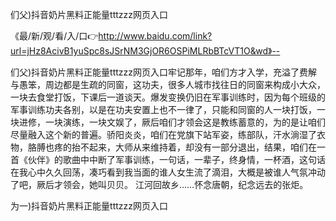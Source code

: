 们父)抖音奶片黑料正能量tttzzz网页入口

《最/新/观/看/入/口👉http://www.baidu.com/link?url=jHz8AcivB1yuSpc8sJSrNM3GjOR6OSPiMLRbBTcVT1O&wd》--

们父)抖音奶片黑料正能量tttzzz网页入口牢记那年，咱们方才入学，充溢了费解与愚笨，周边都是生疏的同窗，这功夫，很多人城市找往日的同窗来构成小大众，一块去食堂打饭，下课后一道谈天。爆发变换仍旧在军事训练时，因为每个班级的军事训练功夫各别，以是在功夫安置上也不一律了，只能和同窗的人一块打饭，一块进修，一块演练，一块文娱了，厥后咱们才领会这是教练蓄意的，为的是让咱们尽量融入这个新的普遍。骄阳炎炎，咱们在党旗下站军姿，练部队，汗水淌湿了衣物，胳膊也疼的抬不起来，大师从来维持着，却没有一部分退出，结果，咱们在一首《伙伴》的歌曲中中断了军事训练，一句话，一辈子，终身情，一杯酒，这句话在我心中久久回荡，凑巧看到我当面的谁人女生流了滴泪，大概是被谁人气氛冲动了吧，厥后才领会，她叫贝贝。
江河回故乡……怀念唐朝，纪念远去的张炬。





为一)抖音奶片黑料正能量tttzzz网页入口
